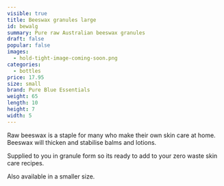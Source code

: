 ```yaml
---
visible: true
title: Beeswax granules large
id: bewalg
summary: Pure raw Australian beeswax granules
draft: false
popular: false
images:
  - hold-tight-image-coming-soon.png
categories:
  - bottles
price: 17.95
size: small
brand: Pure Blue Essentials
weight: 65
length: 10
height: 7
width: 5
---
```

R﻿aw beeswax is a staple for many who make their own skin care at home.  Beeswax will thicken and stabilise balms and lotions.  

S﻿upplied to you in granule form so its ready to add to your zero waste skin care recipes.

A﻿lso available in a smaller size.